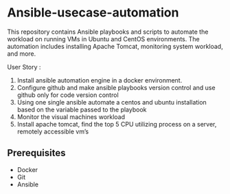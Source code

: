 # Ansible-usecase-automation
This repository contains Ansible playbooks and scripts to automate the workload on running VMs in Ubuntu and CentOS environments. The automation includes installing Apache Tomcat, monitoring system workload, and more.


User Story :

1. Install ansible automation engine in a docker environment. 
2. Configure github and make ansible playbooks version control and use github only for code version control
3. Using one single ansible automate a centos and ubuntu installation based on the variable passed to the playbook 
4. Monitor the visual machines workload 
5. Install apache tomcat, find the top 5 CPU utilizing process on a server, remotely accessible vm’s



## Prerequisites
- Docker
- Git
- Ansible

